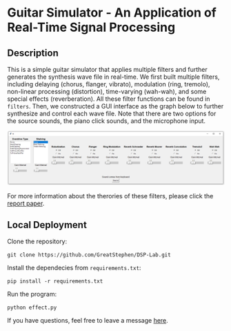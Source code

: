 # Guitar Simulator - An Application of Real-Time Signal Processing

## Description

This is a simple guitar simulator that applies multiple filters and further generates the synthesis wave file in real-time. We first built multiple filters, including delaying (chorus, flanger, vibrato), modulation (ring, tremolo), non-linear processing (distortion), time-varying (wah-wah), and some special effects (reverberation). All these filter functions can be found in `filters`. Then, we constructed a GUI interface as the graph below to further synthesize and control each wave file. Note that there are two options for the source sounds, the piano click sounds, and the microphone input.

<p align = 'center'>
<img src = 'https://raw.githubusercontent.com/GreatStephen/DSP-Lab/main/docs/GUI_interface.PNG'>
</p>

For more information about the therories of these filters, please click the [report paper](https://github.com/GreatStephen/DSP-Lab/blob/main/docs/DSP_proj_report.pdf/).

## Local Deployment

Clone the repository:

    git clone https://github.com/GreatStephen/DSP-Lab.git

Install the dependecies from `requirements.txt`:

    pip install -r requirements.txt

Run the program:

    python effect.py

If you have questions, feel free to leave a message [here](https://github.com/GreatStephen/DSP-Lab/issues).